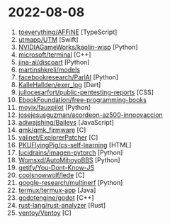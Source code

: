 # 2022-08-08

1. [toeverything/AFFiNE](https://github.com/toeverything/AFFiNE "There can be more than Notion and Miro. Affine is a next-gen knowledge base that brings planning, sorting and creating all together. Privacy first, open-source, customizable and ready to use.") [TypeScript]
2. [utmapp/UTM](https://github.com/utmapp/UTM "Virtual machines for iOS and macOS") [Swift]
3. [NVIDIAGameWorks/kaolin-wisp](https://github.com/NVIDIAGameWorks/kaolin-wisp "NVIDIA Kaolin Wisp is a PyTorch library powered by NVIDIA Kaolin Core to work with neural fields (including NeRFs, NGLOD, instant-ngp and VQAD).") [Python]
4. [microsoft/terminal](https://github.com/microsoft/terminal "The new Windows Terminal and the original Windows console host, all in the same place!") [C++]
5. [jina-ai/discoart](https://github.com/jina-ai/discoart "Create Disco Diffusion artworks in one line") [Python]
6. [martinshkreli/models](https://github.com/martinshkreli/models "stock market models - have fun") 
7. [facebookresearch/ParlAI](https://github.com/facebookresearch/ParlAI "A framework for training and evaluating AI models on a variety of openly available dialogue datasets.") [Python]
8. [KalleHallden/exer_log](https://github.com/KalleHallden/exer_log "") [Dart]
9. [juliocesarfort/public-pentesting-reports](https://github.com/juliocesarfort/public-pentesting-reports "Curated list of public penetration test reports released by several consulting firms and academic security groups") [CSS]
10. [EbookFoundation/free-programming-books](https://github.com/EbookFoundation/free-programming-books "📚 Freely available programming books") 
11. [moyix/fauxpilot](https://github.com/moyix/fauxpilot "FauxPilot - an open-source GitHub Copilot server") [Python]
12. [josejesusguzman/acordeon-az500-innoovaccion](https://github.com/josejesusguzman/acordeon-az500-innoovaccion "") 
13. [adiwajshing/Baileys](https://github.com/adiwajshing/Baileys "Lightweight full-featured WhatsApp Web + Multi-Device API") [JavaScript]
14. [qmk/qmk_firmware](https://github.com/qmk/qmk_firmware "Open-source keyboard firmware for Atmel AVR and Arm USB families") [C]
15. [valinet/ExplorerPatcher](https://github.com/valinet/ExplorerPatcher "This project aims to enhance the working environment on Windows") [C]
16. [PKUFlyingPig/cs-self-learning](https://github.com/PKUFlyingPig/cs-self-learning "计算机自学指南") [HTML]
17. [lucidrains/imagen-pytorch](https://github.com/lucidrains/imagen-pytorch "Implementation of Imagen, Google's Text-to-Image Neural Network, in Pytorch") [Python]
18. [Womsxd/AutoMihoyoBBS](https://github.com/Womsxd/AutoMihoyoBBS "米游社自动签到，支持：崩坏二、崩坏三、原神、未定事件簿，米游币自动获取") [Python]
19. [getify/You-Dont-Know-JS](https://github.com/getify/You-Dont-Know-JS "A book series on JavaScript. @YDKJS on twitter.") 
20. [coolsnowwolf/lede](https://github.com/coolsnowwolf/lede "Lean's OpenWrt source") [C]
21. [google-research/multinerf](https://github.com/google-research/multinerf "A Code Release for Mip-NeRF 360, Ref-NeRF, and RawNeRF") [Python]
22. [termux/termux-app](https://github.com/termux/termux-app "Termux - a terminal emulator application for Android OS extendible by variety of packages.") [Java]
23. [godotengine/godot](https://github.com/godotengine/godot "Godot Engine – Multi-platform 2D and 3D game engine") [C++]
24. [rust-lang/rust-analyzer](https://github.com/rust-lang/rust-analyzer "A Rust compiler front-end for IDEs") [Rust]
25. [ventoy/Ventoy](https://github.com/ventoy/Ventoy "A new bootable USB solution.") [C]
